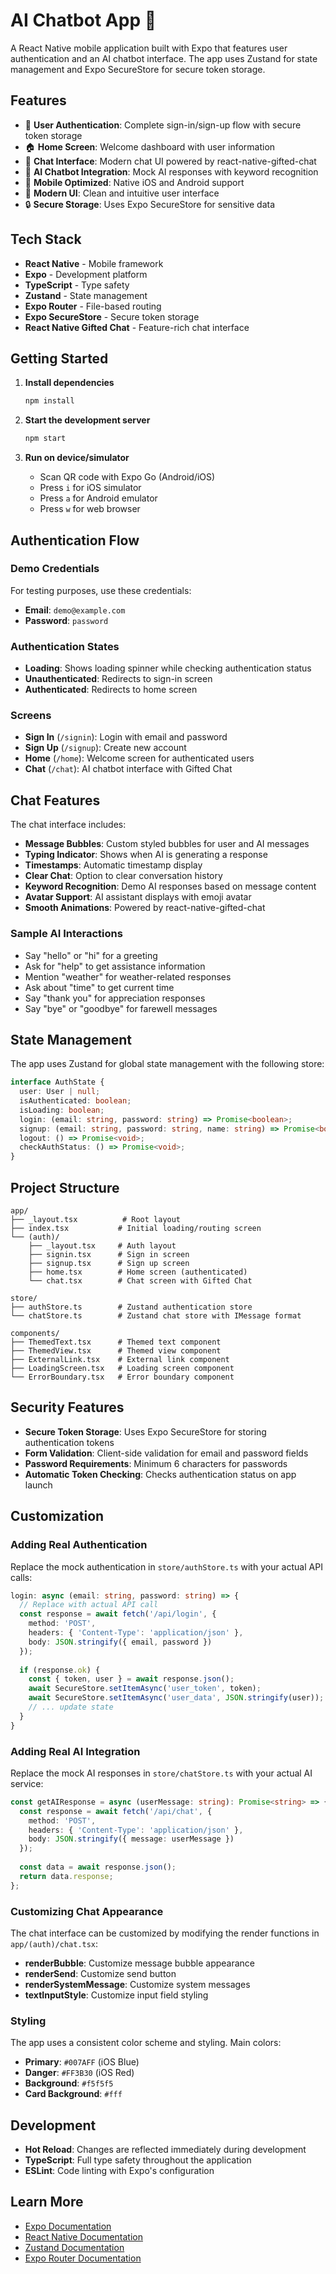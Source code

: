 # AI Chatbot App 🤖

A React Native mobile application built with Expo that features user authentication and an AI chatbot interface. The app uses Zustand for state management and Expo SecureStore for secure token storage.

## Features

- 🔐 **User Authentication**: Complete sign-in/sign-up flow with secure token storage
- 🏠 **Home Screen**: Welcome dashboard with user information
- 💬 **Chat Interface**: Modern chat UI powered by react-native-gifted-chat
- 🤖 **AI Chatbot Integration**: Mock AI responses with keyword recognition
- 📱 **Mobile Optimized**: Native iOS and Android support
- 🎨 **Modern UI**: Clean and intuitive user interface
- 🔒 **Secure Storage**: Uses Expo SecureStore for sensitive data

## Tech Stack

- **React Native** - Mobile framework
- **Expo** - Development platform
- **TypeScript** - Type safety
- **Zustand** - State management
- **Expo Router** - File-based routing
- **Expo SecureStore** - Secure token storage
- **React Native Gifted Chat** - Feature-rich chat interface

## Getting Started

1. **Install dependencies**
   ```bash
   npm install
   ```

2. **Start the development server**
   ```bash
   npm start
   ```

3. **Run on device/simulator**
   - Scan QR code with Expo Go (Android/iOS)
   - Press `i` for iOS simulator
   - Press `a` for Android emulator
   - Press `w` for web browser

## Authentication Flow

### Demo Credentials
For testing purposes, use these credentials:
- **Email**: `demo@example.com`
- **Password**: `password`

### Authentication States
- **Loading**: Shows loading spinner while checking authentication status
- **Unauthenticated**: Redirects to sign-in screen
- **Authenticated**: Redirects to home screen

### Screens
- **Sign In** (`/signin`): Login with email and password
- **Sign Up** (`/signup`): Create new account
- **Home** (`/home`): Welcome screen for authenticated users
- **Chat** (`/chat`): AI chatbot interface with Gifted Chat

## Chat Features

The chat interface includes:
- **Message Bubbles**: Custom styled bubbles for user and AI messages
- **Typing Indicator**: Shows when AI is generating a response
- **Timestamps**: Automatic timestamp display
- **Clear Chat**: Option to clear conversation history
- **Keyword Recognition**: Demo AI responses based on message content
- **Avatar Support**: AI assistant displays with emoji avatar
- **Smooth Animations**: Powered by react-native-gifted-chat

### Sample AI Interactions
- Say "hello" or "hi" for a greeting
- Ask for "help" to get assistance information
- Mention "weather" for weather-related responses
- Ask about "time" to get current time
- Say "thank you" for appreciation responses
- Say "bye" or "goodbye" for farewell messages

## State Management

The app uses Zustand for global state management with the following store:

```typescript
interface AuthState {
  user: User | null;
  isAuthenticated: boolean;
  isLoading: boolean;
  login: (email: string, password: string) => Promise<boolean>;
  signup: (email: string, password: string, name: string) => Promise<boolean>;
  logout: () => Promise<void>;
  checkAuthStatus: () => Promise<void>;
}
```

## Project Structure

```
app/
├── _layout.tsx          # Root layout
├── index.tsx           # Initial loading/routing screen
└── (auth)/
    ├── _layout.tsx     # Auth layout
    ├── signin.tsx      # Sign in screen
    ├── signup.tsx      # Sign up screen
    ├── home.tsx        # Home screen (authenticated)
    └── chat.tsx        # Chat screen with Gifted Chat

store/
├── authStore.ts        # Zustand authentication store
└── chatStore.ts        # Zustand chat store with IMessage format

components/
├── ThemedText.tsx      # Themed text component
├── ThemedView.tsx      # Themed view component
├── ExternalLink.tsx    # External link component
├── LoadingScreen.tsx   # Loading screen component
└── ErrorBoundary.tsx   # Error boundary component
```

## Security Features

- **Secure Token Storage**: Uses Expo SecureStore for storing authentication tokens
- **Form Validation**: Client-side validation for email and password fields
- **Password Requirements**: Minimum 6 characters for passwords
- **Automatic Token Checking**: Checks authentication status on app launch

## Customization

### Adding Real Authentication
Replace the mock authentication in `store/authStore.ts` with your actual API calls:

```typescript
login: async (email: string, password: string) => {
  // Replace with actual API call
  const response = await fetch('/api/login', {
    method: 'POST',
    headers: { 'Content-Type': 'application/json' },
    body: JSON.stringify({ email, password })
  });
  
  if (response.ok) {
    const { token, user } = await response.json();
    await SecureStore.setItemAsync('user_token', token);
    await SecureStore.setItemAsync('user_data', JSON.stringify(user));
    // ... update state
  }
}
```

### Adding Real AI Integration
Replace the mock AI responses in `store/chatStore.ts` with your actual AI service:

```typescript
const getAIResponse = async (userMessage: string): Promise<string> => {
  const response = await fetch('/api/chat', {
    method: 'POST',
    headers: { 'Content-Type': 'application/json' },
    body: JSON.stringify({ message: userMessage })
  });
  
  const data = await response.json();
  return data.response;
};
```

### Customizing Chat Appearance
The chat interface can be customized by modifying the render functions in `app/(auth)/chat.tsx`:

- **renderBubble**: Customize message bubble appearance
- **renderSend**: Customize send button
- **renderSystemMessage**: Customize system messages
- **textInputStyle**: Customize input field styling

### Styling
The app uses a consistent color scheme and styling. Main colors:
- **Primary**: `#007AFF` (iOS Blue)
- **Danger**: `#FF3B30` (iOS Red)
- **Background**: `#f5f5f5`
- **Card Background**: `#fff`

## Development

- **Hot Reload**: Changes are reflected immediately during development
- **TypeScript**: Full type safety throughout the application
- **ESLint**: Code linting with Expo's configuration

## Learn More

- [Expo Documentation](https://docs.expo.dev/)
- [React Native Documentation](https://reactnative.dev/)
- [Zustand Documentation](https://docs.pmnd.rs/zustand/getting-started/introduction)
- [Expo Router Documentation](https://docs.expo.dev/router/introduction/)
